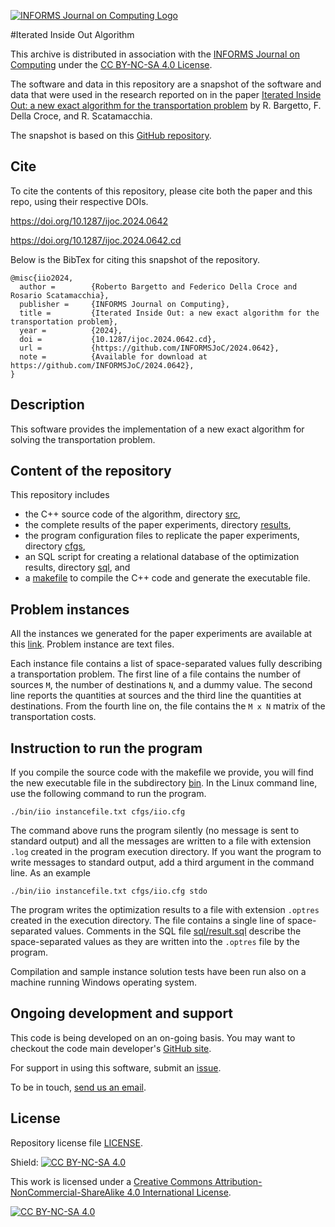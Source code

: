 [![INFORMS Journal on Computing Logo](https://INFORMSJoC.github.io/logos/INFORMS_Journal_on_Computing_Header.jpg)](https://pubsonline.informs.org/journal/ijoc)


#Iterated Inside Out Algorithm

This archive is distributed in association with the [INFORMS Journal on
Computing](https://pubsonline.informs.org/journal/ijoc) under the [CC BY-NC-SA 4.0 License](LICENSE).

The software and data in this repository are a snapshot of the software and data
that were used in the research reported on in the paper [Iterated Inside Out: a new exact algorithm for the transportation problem](https://doi.org/10.1287/ijoc.2024.0642) by R. Bargetto, F. Della Croce, and R. Scatamacchia.

The snapshot is based on this [GitHub repository](https://github.com/robertobarg/IteratedInsideOut).


## Cite
To cite the contents of this repository, please cite both the paper and this repo, using their respective DOIs.

https://doi.org/10.1287/ijoc.2024.0642

https://doi.org/10.1287/ijoc.2024.0642.cd

Below is the BibTex for citing this snapshot of the repository.

```
@misc{iio2024,
  author =        {Roberto Bargetto and Federico Della Croce and Rosario Scatamacchia},
  publisher =     {INFORMS Journal on Computing},
  title =         {Iterated Inside Out: a new exact algorithm for the transportation problem},
  year =          {2024},
  doi =           {10.1287/ijoc.2024.0642.cd},
  url =           {https://github.com/INFORMSJoC/2024.0642},
  note =          {Available for download at https://github.com/INFORMSJoC/2024.0642},
}
```

## Description
This software provides the implementation of a new exact algorithm for solving the transportation problem.


## Content of the repository
This repository includes

* the C++ source code of the algorithm, directory [src](src/),
* the complete results of the paper experiments, directory [results](results/),
* the program configuration files to replicate the paper experiments, directory [cfgs](cfgs/),
* an SQL script for creating a relational database of the optimization results, directory [sql](sql/), and
* a [makefile](Makefile) to compile the C++ code and generate the executable file.


## Problem instances
All the instances we generated for the paper experiments are available at this [link](https://www.dropbox.com/scl/fo/e9y2yb1h09r7ygv32luia/ACa-Lhzjmpti8UIAwbSrj3c?rlkey=d3t016b3jagfmazv1ij6zo05e&st=o4vb12o3&dl=0).
Problem instance are text files.

Each instance file contains a list of space-separated values fully describing a transportation problem.
The first line of a file contains the number of sources `M`, the number of destinations `N`, and a dummy value.
The second line reports the quantities at sources and the third line the quantities at destinations.
From the fourth line on, the file contains the `M x N` matrix of the transportation costs.


## Instruction to run the program
If you compile the source code with the makefile we provide, you will find the new executable file in the subdirectory [bin](bin/).
In the Linux command line, use the following command to run the program.
```
./bin/iio instancefile.txt cfgs/iio.cfg

```
The command above runs the program silently (no message is sent to standard output) and all the messages are written to a file with extension `.log` created in the program execution directory.
If you want the program to write messages to standard output, add a third argument in the command line.
As an example
```
./bin/iio instancefile.txt cfgs/iio.cfg stdo

```

The program writes the optimization results to a file with extension `.optres` created in the execution directory.
The file contains a single line of space-separated values.
Comments in the SQL file [sql/result.sql](sql/result.sql) describe the space-separated values as they are written into the `.optres` file by the program.

Compilation and sample instance solution tests have been run also on a machine running Windows operating system.


## Ongoing development and support
This code is being developed on an on-going basis.
You may want to checkout the code main developer's [GitHub site](https://github.com/robertobarg).

For support in using this software, submit an
[issue](https://github.com/robertobarg/IteratedInsideOut/issues/new).

To be in touch, [send us an email](mailto:roberto.bargetto@polito.it?cc=roberto.bargetto@gmail.com;rosario.scatamacchia@polito.it;federico.dellacroce@polito.it&subject=IIO%20Repo%20-%20Question).


## License
Repository license file [LICENSE](LICENSE).

Shield: [![CC BY-NC-SA 4.0][cc-by-nc-sa-shield]][cc-by-nc-sa]

This work is licensed under a
[Creative Commons Attribution-NonCommercial-ShareAlike 4.0 International License][cc-by-nc-sa].

[![CC BY-NC-SA 4.0][cc-by-nc-sa-image]][cc-by-nc-sa]

[cc-by-nc-sa]: http://creativecommons.org/licenses/by-nc-sa/4.0/
[cc-by-nc-sa-image]: https://licensebuttons.net/l/by-nc-sa/4.0/88x31.png
[cc-by-nc-sa-shield]: https://img.shields.io/badge/License-CC%20BY--NC--SA%204.0-lightgrey.svg